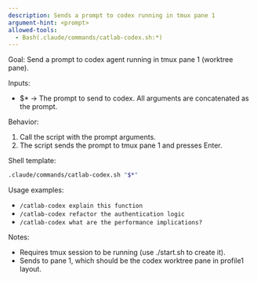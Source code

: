 ```yaml
---
description: Sends a prompt to codex running in tmux pane 1
argument-hint: <prompt>
allowed-tools:
  - Bash(.claude/commands/catlab-codex.sh:*)
---
```


Goal: Send a prompt to codex agent running in tmux pane 1 (worktree pane).

Inputs:
- $* → The prompt to send to codex. All arguments are concatenated as the prompt.

Behavior:
1) Call the script with the prompt arguments.
2) The script sends the prompt to tmux pane 1 and presses Enter.

Shell template:

```bash
.claude/commands/catlab-codex.sh "$*"
```

Usage examples:
- `/catlab-codex explain this function`
- `/catlab-codex refactor the authentication logic`
- `/catlab-codex what are the performance implications?`

Notes:
- Requires tmux session to be running (use ./start.sh to create it).
- Sends to pane 1, which should be the codex worktree pane in profile1 layout.
